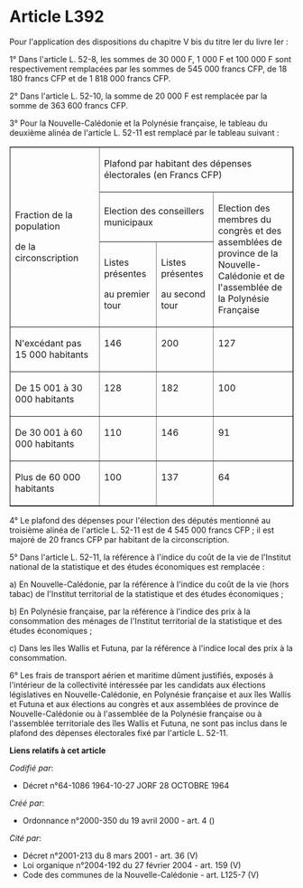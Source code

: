 # Article L392

Pour l'application des dispositions du chapitre V bis du titre Ier du livre Ier :

1° Dans l'article L. 52-8, les sommes de 30 000 F, 1 000 F et 100 000 F sont respectivement remplacées par les sommes de 545
000 francs CFP, de 18 180 francs CFP et de 1 818 000 francs CFP.

2° Dans l'article L. 52-10, la somme de 20 000 F est remplacée par la somme de 363 600 francs CFP.

3° Pour la Nouvelle-Calédonie et la Polynésie française, le tableau du deuxième alinéa de l'article L. 52-11 est remplacé par
le tableau suivant :

<table align="center" border="1" cellpadding="0" cellspacing="0">
  <tbody>
    <tr>
      <td rowspan="3" width="227">

Fraction de la population

de la circonscription

</td>
      <td colspan="3" width="454">

Plafond par habitant des dépenses électorales (en Francs CFP)

</td>
    </tr>
    <tr>
      <td colspan="2" width="227">

Election des conseillers municipaux

</td>
      <td rowspan="2" valign="top" width="227">

Election des membres du congrès et des assemblées de province de la Nouvelle-Calédonie et de l'assemblée de la Polynésie
Française

</td>
    </tr>
    <tr>
      <td width="113">

Listes présentes

au premier tour

</td>
      <td width="113">

Listes présentes

au second tour

</td>
    </tr>
    <tr>
      <td valign="top" width="227">

N'excédant pas 15 000 habitants

</td>
      <td valign="top" width="113">

146

</td>
      <td valign="top" width="113">

200

</td>
      <td valign="top" width="227">

127

</td>
    </tr>
    <tr>
      <td valign="top" width="227">

De 15 001 à 30 000 habitants

</td>
      <td valign="top" width="113">

128

</td>
      <td valign="top" width="113">

182

</td>
      <td valign="top" width="227">

100

</td>
    </tr>
    <tr>
      <td valign="top" width="227">

De 30 001 à 60 000 habitants

</td>
      <td valign="top" width="113">

110

</td>
      <td valign="top" width="113">

146

</td>
      <td valign="top" width="227">

91

</td>
    </tr>
    <tr>
      <td valign="top" width="227">

Plus de 60 000 habitants

</td>
      <td valign="top" width="113">

100

</td>
      <td valign="top" width="113">

137

</td>
      <td valign="top" width="227">

64

</td>
    </tr>
  </tbody>
</table>

4° Le plafond des dépenses pour l'élection des députés mentionné au troisième alinéa de l'article L. 52-11 est de 4 545 000
francs CFP ; il est majoré de 20 francs CFP par habitant de la circonscription.

5° Dans l'article L. 52-11, la référence à l'indice du coût de la vie de l'Institut national de la statistique et des études
économiques est remplacée :

a) En Nouvelle-Calédonie, par la référence à l'indice du coût de la vie (hors tabac) de l'Institut territorial de la
statistique et des études économiques ;

b) En Polynésie française, par la référence à l'indice des prix à la consommation des ménages de l'Institut territorial de la
statistique et des études économiques ;

c) Dans les îles Wallis et Futuna, par la référence à l'indice local des prix à la consommation.

6° Les frais de transport aérien et maritime dûment justifiés, exposés à l'intérieur de la collectivité intéressée par les
candidats aux élections législatives en Nouvelle-Calédonie, en Polynésie française et aux îles Wallis et Futuna et aux
élections au congrès et aux assemblées de province de Nouvelle-Calédonie ou à l'assemblée de la Polynésie française ou à
l'assemblée territoriale des îles Wallis et Futuna, ne sont pas inclus dans le plafond des dépenses électorales fixé par
l'article L. 52-11.

**Liens relatifs à cet article**

_Codifié par_:

  - Décret n°64-1086 1964-10-27 JORF 28 OCTOBRE 1964

_Créé par_:

  - Ordonnance n°2000-350 du 19 avril 2000 - art. 4 ()

_Cité par_:

  - Décret n°2001-213 du 8 mars 2001 - art. 36 (V)
  - Loi organique n°2004-192 du 27 février 2004 - art. 159 (V)
  - Code des communes de la Nouvelle-Calédonie - art. L125-7 (V)
